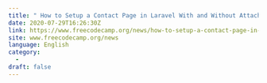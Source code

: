 ```yaml
---
title: " How to Setup a Contact Page in Laravel With and Without Attachments "
date: 2020-07-29T16:26:30Z
link: https://www.freecodecamp.org/news/how-to-setup-a-contact-page-in-laravel/?utm_medium=RSS&utm_source=news.12bit.vn
site: www.freecodecamp.org/news
language: English
category:
  -   
draft: false
---
```

